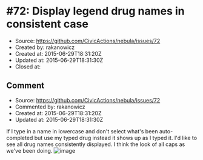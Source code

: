 # #72: Display legend drug names in consistent case

* Source: https://github.com/CivicActions/nebula/issues/72
* Created by: rakanowicz
* Created at: 2015-06-29T18:31:20Z
* Updated at: 2015-06-29T18:31:30Z
* Closed at: 


## Comment

* Source: https://github.com/CivicActions/nebula/issues/72
* Commented by: rakanowicz
* Created at: 2015-06-29T18:31:20Z
* Updated at: 2015-06-29T18:31:30Z

If I type in a name in lowercase and don&apos;t select what&apos;s been auto-completed but use my typed drug instead it shows up as I typed it. I&apos;d like to see all drug names consistently displayed. I think the look of all caps as we&apos;ve been doing. 
![image](https://cloud.githubusercontent.com/assets/12954654/8415257/813763fa-1e6b-11e5-979c-6b637571b2ca.png)



